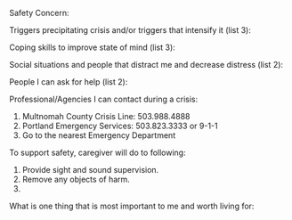 Safety Concern:

Triggers precipitating crisis and/or triggers that intensify it (list 3):

Coping skills to improve state of mind (list 3):

Social situations and people that distract me and decrease distress (list 2):

People I can ask for help (list 2):

Professional/Agencies I can contact during a crisis:
1. Multnomah County Crisis Line: 503.988.4888
2. Portland Emergency Services: 503.823.3333 or 9-1-1
3. Go to the nearest Emergency Department

To support safety, caregiver will do to following:
1. Provide sight and sound supervision.
2. Remove any objects of harm.
3.

What is one thing that is most important to me and worth living for:

